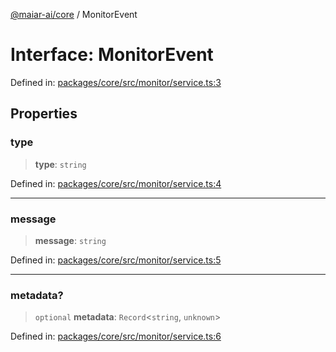 [@maiar-ai/core](../index.md) / MonitorEvent

# Interface: MonitorEvent

Defined in: [packages/core/src/monitor/service.ts:3](https://github.com/UraniumCorporation/maiar-ai/blob/main/packages/core/src/monitor/service.ts#L3)

## Properties

### type

> **type**: `string`

Defined in: [packages/core/src/monitor/service.ts:4](https://github.com/UraniumCorporation/maiar-ai/blob/main/packages/core/src/monitor/service.ts#L4)

***

### message

> **message**: `string`

Defined in: [packages/core/src/monitor/service.ts:5](https://github.com/UraniumCorporation/maiar-ai/blob/main/packages/core/src/monitor/service.ts#L5)

***

### metadata?

> `optional` **metadata**: `Record`\<`string`, `unknown`\>

Defined in: [packages/core/src/monitor/service.ts:6](https://github.com/UraniumCorporation/maiar-ai/blob/main/packages/core/src/monitor/service.ts#L6)
